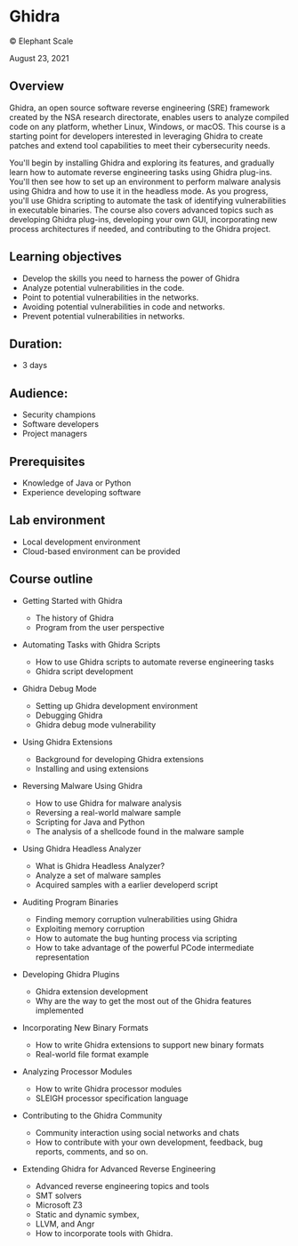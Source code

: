 # Ghidra
© Elephant Scale

August 23, 2021

## Overview

Ghidra, an open source software reverse engineering (SRE) framework created by the NSA research directorate, enables users to analyze compiled code on any platform, whether Linux, Windows, or macOS. This course is a starting point for developers interested in leveraging Ghidra to create patches and extend tool capabilities to meet their cybersecurity needs.

You'll begin by installing Ghidra and exploring its features, and gradually learn how to automate reverse engineering tasks using Ghidra plug-ins. You'll then see how to set up an environment to perform malware analysis using Ghidra and how to use it in the headless mode. As you progress, you'll use Ghidra scripting to automate the task of identifying vulnerabilities in executable binaries. The course also covers advanced topics such as developing Ghidra plug-ins, developing your own GUI, incorporating new process architectures if needed, and contributing to the Ghidra project.

## Learning objectives

* Develop the skills you need to harness the power of Ghidra
* Analyze potential vulnerabilities in the code.
* Point to potential vulnerabilities in the networks.
* Avoiding potential vulnerabilities in code and networks.
* Prevent potential vulnerabilities in networks.

## Duration:

* 3 days

## Audience:

* Security champions
* Software developers
* Project managers

## Prerequisites

* Knowledge of Java or Python
* Experience developing software

## Lab environment

* Local development environment
* Cloud-based environment can be provided

## Course outline

* Getting Started with Ghidra
  * The history of Ghidra
  * Program from the user perspective

* Automating Tasks with Ghidra Scripts
  * How to use Ghidra scripts to automate reverse engineering tasks
  * Ghidra script development

* Ghidra Debug Mode
  * Setting up Ghidra development environment
  * Debugging Ghidra
  * Ghidra debug mode vulnerability

* Using Ghidra Extensions
  * Background for developing Ghidra extensions
  * Installing and using extensions

* Reversing Malware Using Ghidra
  * How to use Ghidra for malware analysis
  * Reversing a real-world malware sample
  * Scripting for Java and Python
  * The analysis of a shellcode found in the malware sample

* Using Ghidra Headless Analyzer
  * What is Ghidra Headless Analyzer?
  * Analyze a set of malware samples
  * Acquired samples with a earlier developerd script

* Auditing Program Binaries
  * Finding memory corruption vulnerabilities using Ghidra 
  * Exploiting memory corruption 
  * How to automate the bug hunting process via scripting
  * How to take advantage of the powerful PCode intermediate representation

* Developing Ghidra Plugins
  * Ghidra extension development 
  * Why are the way to get the most out of the Ghidra features implemented

* Incorporating New Binary Formats
  * How to write Ghidra extensions to support new binary formats
  * Real-world file format example

* Analyzing Processor Modules
  * How to write Ghidra processor modules 
  * SLEIGH processor specification language

* Contributing to the Ghidra Community
  * Community interaction using social networks and chats
  * How to contribute with your own development, feedback, bug reports, comments, and so on.

* Extending Ghidra for Advanced Reverse Engineering
  * Advanced reverse engineering topics and tools
  * SMT solvers
  * Microsoft Z3
  * Static and dynamic symbex, 
  * LLVM, and Angr
  * How to incorporate tools with Ghidra.
  